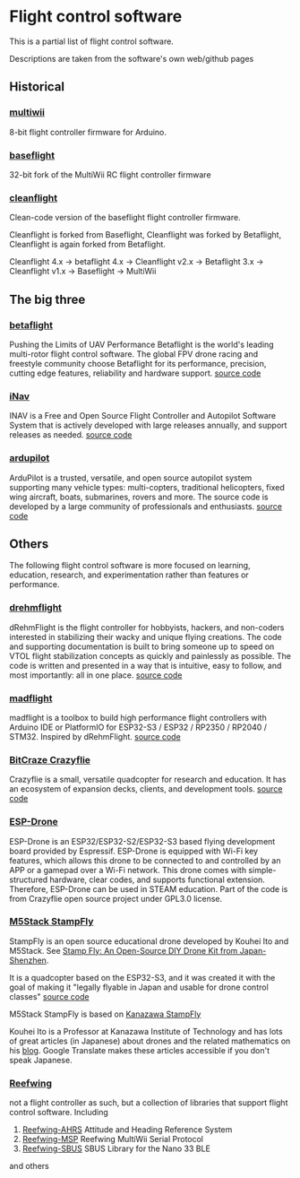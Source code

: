 # Flight control software

This is a partial list of flight control software.

Descriptions are taken from the software's own web/github pages

## Historical

### [multiwii](https://github.com/multiwii/multiwii-firmware)

8-bit flight controller firmware for Arduino.

### [baseflight](https://github.com/multiwii/baseflight)

32-bit fork of the MultiWii RC flight controller firmware

### [cleanflight](https://github.com/cleanflight/cleanflight)

Clean-code version of the baseflight flight controller firmware.

Cleanflight is forked from Baseflight, Cleanflight was forked by Betaflight, Cleanflight is again forked from Betaflight.

Cleanflight 4.x -> betaflight 4.x -> Cleanflight v2.x -> Betaflight 3.x -> Cleanflight v1.x -> Baseflight -> MultiWii

## The big three

### [betaflight](https://betaflight.com/)

Pushing the Limits of UAV Performance
Betaflight is the world's leading multi-rotor flight control software.
The global FPV drone racing and freestyle community choose Betaflight for its performance, precision, cutting edge features, reliability and hardware support.
[source code](https://github.com/betaflight/betaflight)

### [iNav](https://github.com/iNavFlight/inav/wiki)

INAV is a Free and Open Source Flight Controller and Autopilot Software System that is actively developed with large releases annually, and support releases as needed.
[source code](https://github.com/iNavFlight/inav)

### [ardupilot](https://ardupilot.org/)

ArduPilot is a trusted, versatile, and open source autopilot system supporting many vehicle types:
multi-copters, traditional helicopters, fixed wing aircraft, boats, submarines, rovers and more.
The source code is developed by a large community of professionals and enthusiasts.
[source code](https://github.com/ArduPilot/ardupilot)

## Others

The following flight control software is more focused on learning, education, research, and experimentation rather than features or performance.

### [drehmflight](https://www.drehmflight.com/)

dRehmFlight is the flight controller for hobbyists, hackers, and non-coders interested in stabilizing their wacky and unique flying creations.
The code and supporting documentation is built to bring someone up to speed on VTOL flight stabilization concepts as quickly and painlessly as possible.
The code is written and presented in a way that is intuitive, easy to follow, and most importantly: all in one place.
[source code](https://github.com/nickrehm/dRehmFlight)

### [madflight](https://madflight.com/)

madflight is a toolbox to build high performance flight controllers with Arduino IDE or PlatformIO for ESP32-S3 / ESP32 / RP2350 / RP2040 / STM32. Inspired by dRehmFlight.
[source code](https://github.com/qqqlab/madflight)

### [BitCraze Crazyflie](https://www.bitcraze.io/)

Crazyflie is a small, versatile quadcopter for research and education.
It has an ecosystem of expansion decks, clients, and development tools.
[source code](https://github.com/bitcraze/crazyflie-firmware)

### [ESP-Drone](https://docs.espressif.com/projects/espressif-esp-drone/en/latest/gettingstarted.html)

ESP-Drone is an ESP32/ESP32-S2/ESP32-S3 based flying development board provided by Espressif.
ESP-Drone is equipped with Wi-Fi key features, which allows this drone to be connected to and controlled by an APP or a gamepad over a Wi-Fi network.
This drone comes with simple-structured hardware, clear codes, and supports functional extension.
Therefore, ESP-Drone can be used in STEAM education. Part of the code is from Crazyflie open source project under GPL3.0 license.

### [M5Stack StampFly](https://docs.m5stack.com/en/app/Stamp%20Fly)

StampFly is an open source educational drone developed by Kouhei Ito and M5Stack.
See [Stamp Fly: An Open-Source DIY Drone Kit from Japan-Shenzhen](https://www.hackster.io/stampfly/stamp-fly-an-open-source-diy-drone-kit-from-japan-shenzhen-93d099).

It is a quadcopter based on the ESP32-S3, and it was created it with the goal of making it "legally flyable in Japan and usable for drone control classes"
[source code](https://github.com/m5stack/M5StampFly)

M5Stack StampFly is based on [Kanazawa StampFly](https://github.com/M5Fly-kanazawa/StampFly2024June)

Kouhei Ito is a Professor at Kanazawa Institute of Technology and has lots of great articles (in Japanese) about drones and the related mathematics on his [blog](https://rikei-tawamure.com/).
Google Translate makes these articles accessible if you don't speak Japanese.

### [Reefwing](https://github.com/Reefwing-Software)

not a flight controller as such, but a collection of libraries that support flight control software.
Including

1. [Reefwing-AHRS](https://github.com/Reefwing-Software/Reefwing-AHRS) Attitude and Heading Reference System
2. [Reefwing-MSP](https://github.com/Reefwing-Software/Reefwing-MSP) Reefwing MultiWii Serial Protocol
3. [Reefwing-SBUS](https://github.com/Reefwing-Software/Reefwing-SBUS) SBUS Library for the Nano 33 BLE

and others
